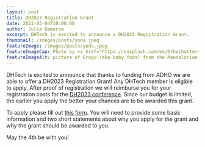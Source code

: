 ```yaml
---
layout: post
title: DH2023 Registration Grant
date: 2023-05-04T10:00:00
author: Julia Damerow
excerpt: DHTech is excited to announce a DH2023 Registration Grant.
thumbnail: /images/posts/yoda.jpeg
featureImage: /images/posts/yoda.jpeg
featureImageCap: Photo by <a href="https://unsplash.com/es/@theshuttervision?utm_source=unsplash&utm_medium=referral&utm_content=creditCopyText">Jonathan Cooper</a> on <a href="https://unsplash.com/photos/R8L1l9RN198?utm_source=unsplash&utm_medium=referral&utm_content=creditCopyText">Unsplash</a>
featureImageAlt: picture of Grogu (aka baby Yoda) from the Mandalorian
---
```


DHTech is excited to announce that thanks to funding from ADHO we are able to offer a DH2023 Registration Grant! Any DHTech member is eligible to apply. After proof of registration we will reimburse you for your registration costs for the [DH2023 conference](https://dh2023.adho.org/). Since our budget is limited, the earlier you apply the better your chances are to be awarded this grant.

To apply please fill out [this form](https://forms.gle/MQ2HD68dEtsLg6Ca7). You will need to provide some basic information and two short statements about why you apply for the grant and why the grant should be awarded to you.

May the 4th be with you!
